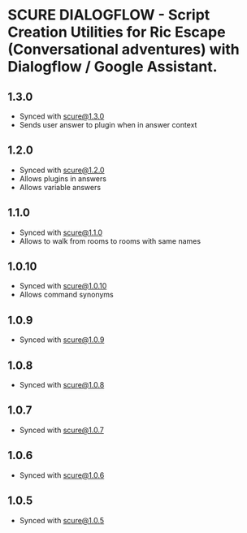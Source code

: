 # SCURE DIALOGFLOW - Script Creation Utilities for Ric Escape (Conversational adventures) with Dialogflow / Google Assistant.

## 1.3.0
- Synced with scure@1.3.0
- Sends user answer to plugin when in answer context

## 1.2.0
- Synced with scure@1.2.0
- Allows plugins in answers
- Allows variable answers

## 1.1.0
- Synced with scure@1.1.0
- Allows to walk from rooms to rooms with same names

## 1.0.10
- Synced with scure@1.0.10
- Allows command synonyms

## 1.0.9
- Synced with scure@1.0.9

## 1.0.8
- Synced with scure@1.0.8

## 1.0.7
- Synced with scure@1.0.7

## 1.0.6
- Synced with scure@1.0.6

## 1.0.5
- Synced with scure@1.0.5
